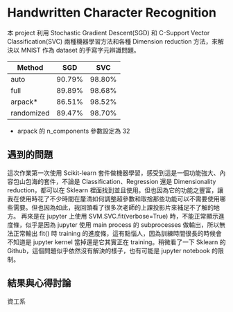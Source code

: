 # Handwritten Character Recognition

本 project 利用 Stochastic Gradient Descent(SGD) 和 C-Support Vector Classification(SVC) 兩種機器學習方法和各種 Dimension reduction 方法，來解決以 MNIST 作為 dataset 的手寫字元辨識問題。

|   Method    |  SGD   |  SVC   |
| ----------- |:------:| :-----:|
| auto        | 90.79% | 98.80% |
| full        | 89.89% | 98.68% |
| arpack*     | 86.51% | 98.52% |
| randomized  | 89.47% | 98.70% |

* arpack 的 n_components 參數設定為 32

## 遇到的問題
這次作業第一次使用 Scikit-learn 套件做機器學習，感受到這是一個功能強大、內容包山包海的套件，不論是 Classification、Regression 還是 Dimensionality reduction，都可以在 Sklearn 裡面找到並且使用。但也因為它的功能之豐富，讓我在使用時花了不少時間在釐清如何調整超參數和取捨那些功能可以不需要使用哪些需要。但也因為如此，我回頭看了很多次老師的上課投影片來補足不了解的地方。
再來是在 jupyter 上使用 SVM.SVC.fit(verbose=True) 時，不能正常顯示進度條，似乎是因為 jupyter 使用 main process 的 subprocesses 做輸出，所以無法正常輸出 fit() 時 training 的進度條，這有點惱人，因為訓練時間很長的時候會不知道是 jupyter kernel 當掉還是它其實正在 training。稍微看了一下 Sklearn 的 Github，這個問題似乎依然沒有解決的樣子，也有可能是 jupyter notebook 的限制。

## 結果與心得討論
資工系
